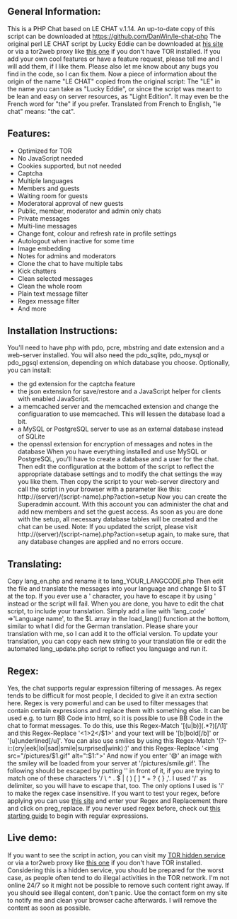 General Information:
--------------------

This is a PHP Chat based on LE CHAT v.1.14. An up-to-date copy of this script can be downloaded at https://github.com/DanWin/le-chat-php
The original perl LE CHAT script by Lucky Eddie can be downloaded at [his site](http://4fvfamdpoulu2nms.onion/lechat/) or via a tor2web proxy like [this one](https://4fvfamdpoulu2nms.onion.to/lechat/) if you don't have TOR installed.
If you add your own cool features or have a feature request, please tell me and I will add them, if I like them.
Please also let me know about any bugs you find in the code, so I can fix them.
Now a piece of information about the origin of the name "LE CHAT" copied from the original script:
The "LE" in the name you can take as  "Lucky Eddie", or since the script was meant to be lean and easy on server resources, as "Light Edition".
It may even be the French word for "the" if you prefer. Translated from French to English, "le chat" means: "the cat".

Features:
---------

* Optimized for TOR
* No JavaScript needed
* Cookies supported, but not needed
* Captcha
* Multiple languages
* Members and guests
* Waiting room for guests
* Moderatoral approval of new guests
* Public, member, moderator and admin only chats
* Private messages
* Multi-line messages
* Change font, colour and refresh rate in profile settings
* Autologout when inactive for some time
* Image embedding
* Notes for admins and moderators
* Clone the chat to have multiple tabs
* Kick chatters
* Clean selected messages
* Clean the whole room
* Plain text message filter
* Regex message filter
* And more

Installation Instructions:
--------------------------

You'll need to have php with pdo, pcre, mbstring and date extension and a web-server installed.
You will also need the pdo_sqlite, pdo_mysql or pdo_pgsql extension, depending on which database you choose.
Optionally, you can install:
- the gd extension for the captcha feature
- the json extension for save/restore and a JavaScript helper for clients with enabled JavaScript.
- a memcached server and the memcached extension and change the configuaration to use memcached. This will lessen the database load a bit.
- a MySQL or PostgreSQL server to use as an external database instead of SQLite
- the openssl extension for encryption of messages and notes in the database
When you have everything installed and use MySQL or PostgreSQL, you'll have to create a database and a user for the chat.
Then edit the configuration at the bottom of the script to reflect the appropriate database settings and to modify the chat settings the way you like them.
Then copy the script to your web-server directory and call the script in your browser with a parameter like this:
	http://(server)/(script-name).php?action=setup
Now you can create the Superadmin account. With this account you can administer the chat and add new members and set the guest access.
As soon as you are done with the setup, all necessary database tables will be created and the chat can be used.
Note: If you updated the script, please visit http://(server)/(script-name).php?action=setup again, to make sure, that any database changes are applied and no errors occure.

Translating:
------------

Copy lang_en.php and rename it to lang_YOUR_LANGCODE.php
Then edit the file and translate the messages into your language and change $I to $T at the top.
If you ever use a ' character, you have to escape it by using \' instead or the script will fail.
When you are done, you have to edit the chat script, to include your translation. Simply add a line with
		'lang_code'	=>'Language name',
to the $L array in the load_lang() function at the bottom, similar to what I did for the German translation.
Please share your translation with me, so I can add it to the official version.
To update your translation, you can copy each new string to your translation file or edit the automated lang_update.php script to reflect you language and run it.

Regex:
------

Yes, the chat supports regular expression filtering of messages. As regex tends to be difficult for most people, I decided to give it an extra section here.
Regex is very powerful and can be used to filter messages that contain certain expressions and replace them with something else.
It can be used e.g. to turn BB Code into html, so it is possible to use BB Code in the chat to format messages.
To do this, use this Regex-Match '\[(u|b)\](.*?)\[\/\1\]' and this Regex-Replace '<$1>$2</$1>' and your text will be '[b]bold[/b]' or '[u]underlined[/u]'.
You can also use smilies by using this Regex-Match '(?-i::(cry|eek|lol|sad|smile|surprised|wink):)' and this Regex-Replace '<img src="/pictures/$1.gif" alt=":$1:">'
And now if you enter ':smile:' an image with the smiley will be loaded from your server at '/pictures/smile.gif'.
The following should be escaped by putting '\' in front of it, if you are trying to match one of these characters '/ \ ^ . $ | ( ) [ ] * + ? { } ,'.
I used '/' as delimiter, so you will have to escape that, too. The only options I used is 'i' to make the regex case insensitive.
If you want to test your regex, before applying you can use [this site](http://www.phpliveregex.com/) and enter your Regex and Replacement there and click on preg_replace.
If you never used regex before, check out [this starting guide](http://docs.activestate.com/komodo/4.4/regex-intro.html) to begin with regular expressions.

Live demo:
----------

If you want to see the script in action, you can visit my [TOR hidden service](http://tt3j2x4k5ycaa5zt.onion/chat.php) or via a tor2web proxy like [this one](http://tt3j2x4k5ycaa5zt.onion.to/chat.php) if you don't have TOR installed.
Considering this is a hidden service, you should be prepared for the worst case, as people often tend to do illegal activities in the TOR network. I'm not online 24/7 so it might not be possible to remove such content right away.
If you should see illegal content, don't panic. Use the contact form on my site to notify me and clean your browser cache afterwards. I will remove the content as soon as possible.

